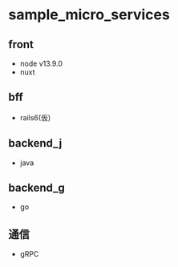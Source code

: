 # sample_micro_services

## front

- node v13.9.0
- nuxt

## bff

- rails6(仮)

## backend_j

- java

## backend_g

- go

## 通信

- gRPC